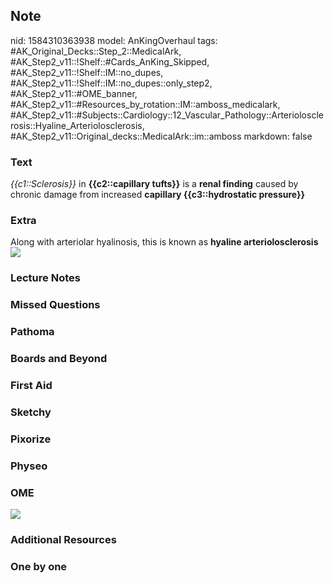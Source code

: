 ## Note
nid: 1584310363938
model: AnKingOverhaul
tags: #AK_Original_Decks::Step_2::MedicalArk, #AK_Step2_v11::!Shelf::#Cards_AnKing_Skipped, #AK_Step2_v11::!Shelf::IM::no_dupes, #AK_Step2_v11::!Shelf::IM::no_dupes::only_step2, #AK_Step2_v11::#OME_banner, #AK_Step2_v11::#Resources_by_rotation::IM::amboss_medicalark, #AK_Step2_v11::#Subjects::Cardiology::12_Vascular_Pathology::Arteriolosclerosis::Hyaline_Arteriolosclerosis, #AK_Step2_v11::Original_decks::MedicalArk::im::amboss
markdown: false

### Text
<i>{{c1::Sclerosis}}</i> in <b>{{c2::capillary tufts}}</b> is a
<b>renal finding</b> caused by chronic damage from increased
<b>capillary {{c3::hydrostatic pressure}}</b>

### Extra
<div>
  Along with arteriolar hyalinosis, this is known as <b>hyaline
  arteriolosclerosis</b>
</div><img src="big_59b17d906df2c.jpg">

### Lecture Notes


### Missed Questions


### Pathoma


### Boards and Beyond


### First Aid


### Sketchy


### Pixorize


### Physeo


### OME
<div class="ome-widget">
  <a href="https://onlinemeded.org?ref=anki"><img src=
  "_OME_AnkiFlashcards_General_4.png"></a>
</div>

### Additional Resources


### One by one

